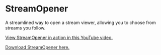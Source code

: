 # StreamOpener
A streamlined way to open a stream viewer, allowing you to choose from streams you follow.

[View StreamOpener in action in this YouTube video.](https://www.youtube.com/watch?v=rJO9SBO4iwU&feature=emb_title)

[Download StreamOpener here.](https://www.go1den.com/streamopener)
